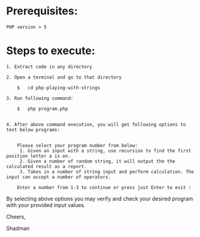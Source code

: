
# Prerequisites:

	PHP version > 5



# Steps to execute:

	1. Extract code in any directory

	2. Open a terminal and go to that directory
		
		$	cd php-playing-with-strings

	3. Run following command:

		$	php program.php


	4. After above command execution, you will get following options to test below programs:


		Please select your program number from below:
		 1. Given an input with a string, use recursion to find the first position letter a is on.
 		 2. Given a number of random string, it will output the the calculated result as a report.
	 	 3. Takes in a number of string input and perform calculation. The input can accept a number of operators.

		Enter a number from 1-3 to continue or press just Enter to exit :


By selecting above options you may verify and check your desired program with your provided input values.


Cheers,

Shadman

